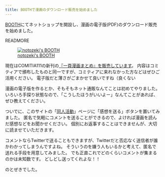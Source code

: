 ```yaml
---
title: BOOTHで漫画のダウンロード販売を始めました
---
```


[BOOTH](https://booth.pm)にてネットショップを開設し、漫画の電子版(PDF)のダウンロード販売を始めました。

READMORE

<figure>
  <a href="https://notozeki.booth.pm/" target="_blank">
    <img src="https://asset.booth.pm/static-images/banner/468x60_01.png" alt="notozeki's BOOTH">
    <figcaption>
      notozeki's BOOTH
    </figcaption>
  </a>
</figure>

現在はCOMITIA111の新刊の<a href="https://notozeki.booth.pm/items/74185" target="_blank">『一頁漫画まとめ』を販売しています</a>。
内容はコミティアで頒布したものと同一ですが、コミティアに来れなかった方などはぜひご活用ください。
電子版だと薄さがごまかせて良いですね（良くない

漫画の電子版を作るとか、そもそもネット通販なんてことは初めてやりました。
いろいろ手探り状態なので、「こうしたほうがいいよー」なんてことがあれば、ぜひ教えてください。

ついでに、このサイトの「[同人活動](/doujin/)」ページに「感想を送る」ボタンを置いてみました。
匿名で気軽にコメントを送ることができるので、よければ漫画を読んだ感想などをお聞かせください。
個別にお返事することはできませんが、大切に読ませていただきます。

コメントならTwitterで送ることもできますが、Twitterだと否応なく送信者が誰かわかってしまうんですよね。
そういうのを嫌う人もいるかと考えて、匿名で送れる手段を用意してみました。
でも正直これでどのくらいコメントが集まるのかは未知数です。
どしどし送ってくれよな！！

のとぜきでした。

